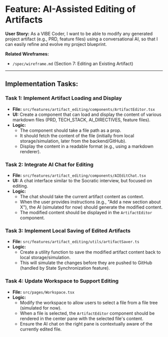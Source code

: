 # Feature: AI-Assisted Editing of Artifacts

**User Story:** As a VIBE Coder, I want to be able to modify any generated project artifact (e.g., PRD, feature files) using a conversational AI, so that I can easily refine and evolve my project blueprint.

**Related Wireframes:**
*   `/spec/wireframe.md` (Section 7: Editing an Existing Artifact)

---

## Implementation Tasks:

### Task 1: Implement Artifact Loading and Display

*   **File:** `src/features/artifact_editing/components/ArtifactEditor.tsx`
*   **UI:** Create a component that can load and display the content of various markdown files (PRD, TECH_STACK, AI_DIRECTIVES, feature files).
*   **Logic:**
    *   The component should take a file path as a prop.
    *   It should fetch the content of the file (initially from local storage/simulation, later from the backend/GitHub).
    *   Display the content in a readable format (e.g., using a markdown renderer).

### Task 2: Integrate AI Chat for Editing

*   **File:** `src/features/artifact_editing/components/AIEditChat.tsx`
*   **UI:** A chat interface similar to the Socratic interview, but focused on editing.
*   **Logic:**
    *   The chat should take the current artifact content as context.
    *   When the user provides instructions (e.g., "Add a new section about X"), the AI (simulated for now) should generate the modified content.
    *   The modified content should be displayed in the `ArtifactEditor` component.

### Task 3: Implement Local Saving of Edited Artifacts

*   **File:** `src/features/artifact_editing/utils/artifactSaver.ts`
*   **Logic:**
    *   Create a utility function to save the modified artifact content back to local storage/simulation.
    *   This will simulate the changes before they are pushed to GitHub (handled by State Synchronization feature).

### Task 4: Update Workspace to Support Editing

*   **File:** `src/pages/Workspace.tsx`
*   **Logic:**
    *   Modify the workspace to allow users to select a file from a file tree (simulated for now).
    *   When a file is selected, the `ArtifactEditor` component should be rendered in the center pane with the selected file's content.
    *   Ensure the AI chat on the right pane is contextually aware of the currently edited file.
